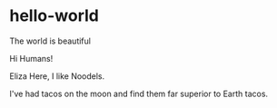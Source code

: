 # hello-world
The world is beautiful

Hi Humans!

Eliza Here, I like Noodels.

I've had tacos on the moon and find them far superior to Earth tacos.
